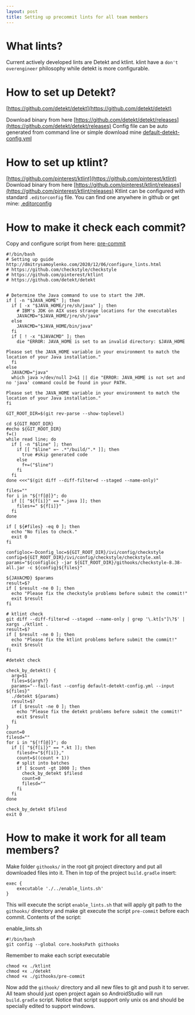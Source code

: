 ```yaml
---
layout: post
title: Setting up precommit lints for all team members
---
```

# What lints?

Current actively developed lints are Detekt and ktlint. klint have a `don't overengineer` philosophy while detekt is more configurable.

# How to set up Detekt?

[https://github.com/detekt/detekt](https://github.com/detekt/detekt)

Download binary from here [https://github.com/detekt/detekt/releases](https://github.com/detekt/detekt/releases)
Config file can be auto generated from command line or simple download mine [default-detekt-config.yml](https://gist.github.com/samoylenkodmitry/433572b16d22caa4a73d197ca92cbb69)

# How to set up ktlint?

[https://github.com/pinterest/ktlint](https://github.com/pinterest/ktlint)
Download binary from here [https://github.com/pinterest/ktlint/releases](https://github.com/pinterest/ktlint/releases)
Ktlint can be configured with standard `.editorconfig` file. You can find one anywhere in github or get mine: 
[.editorconfig](https://gist.github.com/samoylenkodmitry/5b7bc43160e042f716460c1d9ba784ee)

# How to make it check each commit?

Copy and configure script from here: 
[pre-commit](https://gist.github.com/samoylenkodmitry/0e988cd3445a0b390be20814eebce589)

```
#!/bin/bash
# Setting up guide http://dmitrysamoylenko.com/2020/12/06/configure_lints.html
# https://github.com/checkstyle/checkstyle
# https://github.com/pinterest/ktlint
# https://github.com/detekt/detekt


# Determine the Java command to use to start the JVM.
if [ -n "$JAVA_HOME" ]; then
  if [ -x "$JAVA_HOME/jre/sh/java" ]; then
    # IBM's JDK on AIX uses strange locations for the executables
    JAVACMD="$JAVA_HOME/jre/sh/java"
  else
    JAVACMD="$JAVA_HOME/bin/java"
  fi
  if [ ! -x "$JAVACMD" ]; then
    die "ERROR: JAVA_HOME is set to an invalid directory: $JAVA_HOME

Please set the JAVA_HOME variable in your environment to match the
location of your Java installation."
  fi
else
  JAVACMD="java"
  which java >/dev/null 2>&1 || die "ERROR: JAVA_HOME is not set and no 'java' command could be found in your PATH.

Please set the JAVA_HOME variable in your environment to match the
location of your Java installation."
fi

GIT_ROOT_DIR=$(git rev-parse --show-toplevel)

cd ${GIT_ROOT_DIR}
#echo ${GIT_ROOT_DIR}
f=()
while read line; do
  if [ -n "$line" ]; then
    if [[ "$line" =~ .*"/build/".* ]]; then
      true #skip generated code
    else
      f+=("$line")
    fi
  fi
done <<<"$(git diff --diff-filter=d --staged --name-only)"

files=""
for i in "${!f[@]}"; do
  if [[ "${f[i]}" == *.java ]]; then
    files+=" ${f[i]}"
  fi
done

if [ ${#files} -eq 0 ]; then
  echo "No files to check."
  exit 0
fi

configloc=-Dconfig_loc=${GIT_ROOT_DIR}/ivi/config/checkstyle
config=${GIT_ROOT_DIR}/ivi/config/checkstyle/checkstyle.xml
params="${configloc} -jar ${GIT_ROOT_DIR}/githooks/checkstyle-8.38-all.jar -c ${config}${files}"

${JAVACMD} $params
result=$?
if [ $result -ne 0 ]; then
  echo "Please fix the checkstyle problems before submit the commit!"
  exit $result
fi

# ktlint check
git diff --diff-filter=d --staged --name-only | grep '\.kt[s"]\?$' | xargs ./ktlint .
result=$?
if [ $result -ne 0 ]; then
  echo "Please fix the ktlint problems before submit the commit!"
  exit $result
fi

#detekt check

check_by_detekt() {
  arg=$1
  files=${arg%?}
  params="--fail-fast --config default-detekt-config.yml --input ${files}"
  ./detekt ${params}
  result=$?
  if [ $result -ne 0 ]; then
    echo "Please fix the detekt problems before submit the commit!"
    exit $result
  fi
}
count=0
filesd=""
for i in "${!f[@]}"; do
  if [[ "${f[i]}" == *.kt ]]; then
    filesd+="${f[i]},"
    count=$((count + 1))
    # split into batches
    if [ $count -gt 1000 ]; then
      check_by_detekt $filesd
      count=0
      filesd=""
    fi
  fi
done

check_by_detekt $filesd
exit 0

```

# How to make it work for all team members?

Make folder `githooks/` in the root git project directory and put all downloaded files into it.
Then in top of the project `build.gradle` insert:

```
exec {
	executable './../enable_lints.sh'
}
```

This will execute the script `enable_lints.sh` that will apply git path to the `githooks/` directory and make git execute the script `pre-commit` before each commit. Contents of the script:

enable_lints.sh
```
#!/bin/bash
git config --global core.hooksPath githooks
```

Remember to make each script executable
```
chmod +x ./ktlint
chmod +x ./detekt
chmod +x ./githooks/pre-commit
```
Now add the `githook/` directory and all new files to git and push it to server. All team should just open project again so AndroidStudio will run `build.gradle` script.
Notice that script support only unix os and should be specially edited to support windows.
